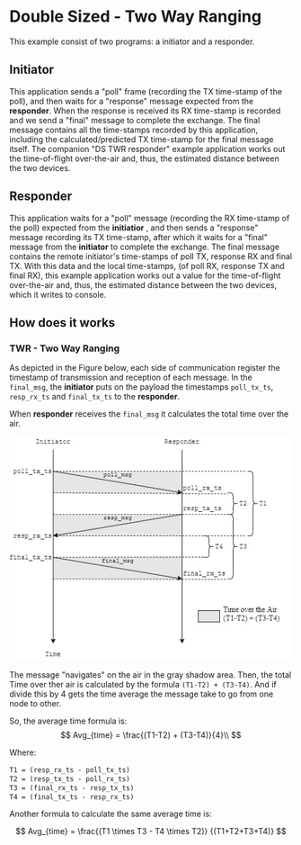 # Double Sized - Two Way Ranging 

This example consist of two programs: a initiator and a responder.

## Initiator

This application sends a "poll" frame (recording the TX time-stamp of the poll), and then waits for a "response" message expected from the **responder**. When the response is received its RX time-stamp is recorded and we send a "final" message to complete the exchange. The final message contains all the time-stamps recorded by this application, including the calculated/predicted TX time-stamp for the final message itself. The companion "DS TWR responder" example application works out the time-of-flight over-the-air and, thus, the estimated distance between the two devices.

## Responder

This application waits for a "poll" message (recording the RX time-stamp of the poll) expected from the **initiatior** , and then sends a "response" message recording its TX time-stamp, after which it waits for a "final" message from the **initiator** to complete the exchange. The final message contains the remote initiator's time-stamps of poll TX, response RX and final TX. With this data and the local time-stamps, (of poll RX, response TX and final RX), this example application works out a value for the time-of-flight over-the-air and, thus, the estimated distance between the two devices, which it writes to console.
## How does it works

### TWR - Two Way Ranging

As depicted in the Figure below, each side of communication register the timestamp of transmission and reception of each message. In the `final_msg`, the **initiator** puts on the payload the timestamps `poll_tx_ts`, `resp_rx_ts` and `final_tx_ts` to the **responder**.

When **responder** receives the `final_msg` it calculates the total time over the air. 

![](imgs/ds-twr.jpg)

The message "navigates" on the air in the gray shadow area. Then, the total Time over ther air is calculated by the formula `(T1-T2) + (T3-T4)`. And if divide this by 4 gets the time average the message take to go from one node to other.

So, the average time formula is:
$$
Avg_{time} = \frac{(T1-T2) + (T3-T4)}{4}\\
$$

Where:
```
T1 = (resp_rx_ts - poll_tx_ts)
T2 = (resp_tx_ts - poll_rx_ts)
T3 = (final_rx_ts - resp_tx_ts)
T4 = (final_tx_ts - resp_rx_ts)
```

Another formula to calculate the same average time is:

$$
Avg_{time} = \frac{(T1 \times T3 - T4 \times T2)} {(T1+T2+T3+T4)}
$$

